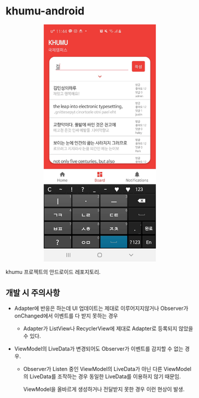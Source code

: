 # khumu-android

<center><img src="preview.jpg" width="300"></center>

khumu 프로젝트의 안드로이드 레포지토리.

## 개발 시 주의사항

* Adapter에 반응은 하는데 UI 업데이트는 제대로 이루어지지않거나 Observer가 onChanged에서 이벤트를 다 받지 못하는 경우
  * Adapter가 ListView나 RecyclerView에 제대로 Adapter로 등록되지 않았을 수 있다.

* ViewModel의 LiveData가 변경되어도 Observer가 이벤트를 감지할 수 없는 경우.
  * Observer가 Listen 중인 ViewModel의 LiveData가 아닌 다른 ViewModel의 LiveData를 조작하는 경우 동일한 LiveData를 이용하지 않기 때문임.

    ViewModel을 올바르게 생성하거나 전달받지 못한 경우 이런 현상이 발생.